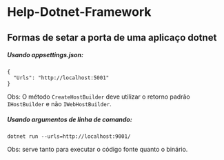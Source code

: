 # Help-Dotnet-Framework

## Formas de setar a porta de uma aplicaço dotnet

##### Usando appsettings.json:
```
{
  "Urls": "http://localhost:5001"
}
```

Obs: O método `CreateHostBuilder` deve utilizar o retorno padrão `IHostBuilder` e não `IWebHostBuilder`.



##### Usando argumentos de linha de comando:
```
dotnet run --urls=http://localhost:9001/
```

Obs: serve tanto para executar o código fonte quanto o binário.


